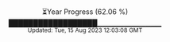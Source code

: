 <p align="center">
⏳Year Progress (62.06 %) <br>
██████████████████▁▁▁▁▁▁▁▁▁▁▁▁ <br>
<sub>Updated: Tue, 15 Aug 2023 12:03:08 GMT</sub>
</p>

